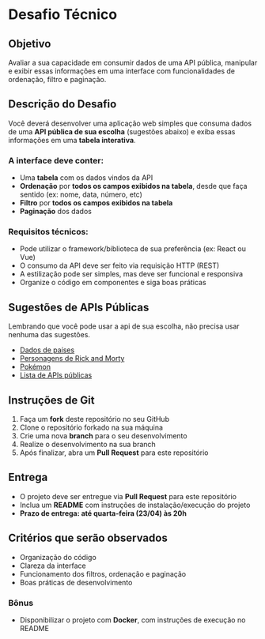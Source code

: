 # Desafio Técnico

## Objetivo

Avaliar a sua capacidade em consumir dados de uma API pública, manipular e exibir essas informações em uma interface com funcionalidades de ordenação, filtro e paginação.

## Descrição do Desafio

Você deverá desenvolver uma aplicação web simples que consuma dados de uma **API pública de sua escolha** (sugestões abaixo) e exiba essas informações em uma **tabela interativa**.

### A interface deve conter:

- Uma **tabela** com os dados vindos da API  
- **Ordenação** por **todos os campos exibidos na tabela**, desde que faça sentido (ex: nome, data, número, etc)  
- **Filtro** por **todos os campos exibidos na tabela**  
- **Paginação** dos dados  

### Requisitos técnicos:

- Pode utilizar o framework/biblioteca de sua preferência (ex: React ou Vue)  
- O consumo da API deve ser feito via requisição HTTP (REST)  
- A estilização pode ser simples, mas deve ser funcional e responsiva  
- Organize o código em componentes e siga boas práticas  

## Sugestões de APIs Públicas
Lembrando que você pode usar a api de sua escolha, não precisa usar nenhuma das sugestões. 

- [Dados de países](https://restcountries.com/)   
- [Personagens de Rick and Morty](https://rickandmortyapi.com/)
- [Pokémon](https://pokeapi.co/)
- [Lista de APIs públicas](https://github.com/public-apis/public-apis?tab=readme-ov-file#index) 

## Instruções de Git

1. Faça um **fork** deste repositório no seu GitHub  
2. Clone o repositório forkado na sua máquina  
3. Crie uma nova **branch** para o seu desenvolvimento
4. Realize o desenvolvimento na sua branch  
5. Após finalizar, abra um **Pull Request** para este repositório  

## Entrega

- O projeto deve ser entregue via **Pull Request** para este repositório  
- Inclua um **README** com instruções de instalação/execução do projeto  
- **Prazo de entrega: até quarta-feira (23/04) às 20h**  

## Critérios que serão observados

- Organização do código  
- Clareza da interface  
- Funcionamento dos filtros, ordenação e paginação  
- Boas práticas de desenvolvimento

### Bônus

- Disponibilizar o projeto com **Docker**, com instruções de execução no README
